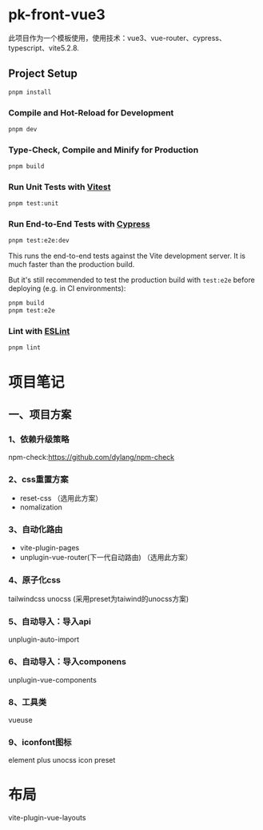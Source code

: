# pk-front-vue3

此项目作为一个模板使用，使用技术：vue3、vue-router、cypress、typescript、vite5.2.8.

## Project Setup

```sh
pnpm install
```

### Compile and Hot-Reload for Development

```sh
pnpm dev
```

### Type-Check, Compile and Minify for Production

```sh
pnpm build
```

### Run Unit Tests with [Vitest](https://vitest.dev/)

```sh
pnpm test:unit
```

### Run End-to-End Tests with [Cypress](https://www.cypress.io/)

```sh
pnpm test:e2e:dev
```

This runs the end-to-end tests against the Vite development server.
It is much faster than the production build.

But it's still recommended to test the production build with `test:e2e` before deploying (e.g. in CI environments):

```sh
pnpm build
pnpm test:e2e
```

### Lint with [ESLint](https://eslint.org/)

```sh
pnpm lint
```

# 项目笔记

## 一、项目方案

### 1、依赖升级策略

npm-check:https://github.com/dylang/npm-check

### 2、css重置方案

- reset-css （选用此方案）
- nomalization

### 3、自动化路由

- vite-plugin-pages
- unplugin-vue-router(下一代自动路由) （选用此方案）

### 4、原子化css

tailwindcss
unocss (采用preset为taiwind的unocss方案)

### 5、自动导入：导入api

unplugin-auto-import

### 6、自动导入：导入componens

unplugin-vue-components

### 8、工具类

vueuse

### 9、iconfont图标

element plus
unocss icon preset

# 布局

vite-plugin-vue-layouts
